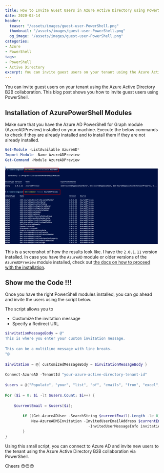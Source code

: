 ```yaml
---
title: How to Invite Guest Users in Azure Active Directory using PowerShell
date: 2020-03-14
header:
  teaser: "/assets/images/guest-user-PowerShell.png"
  thumbnail: "/assets/images/guest-user-PowerShell.png"
  og_image: "/assets/images/guest-user-PowerShell.png"
categories:
- Azure
- PowerShell
tags:
- PowerShell
- Active Directory
excerpt: You can invite guest users on your tenant using the Azure Active Directory B2B collaboration. This blog post shows you how to invite guest users programmatically using PowerShell.
---
```


You can invite guest users on your tenant using the Azure Active Directory B2B collaboration. This blog post shows you how to invite guest users using PowerShell.

## Installation of AzurePowerShell Modules

Make sure that you have the Azure AD PowerShell for Graph module (AzureADPreview) installed on your machine. Execute the below commands to check if they are already installed and to install them if they are not already installed.

```powershell
Get-Module -ListAvailable AzureAD*
Import-Module -Name AzureADPreview
Get-Command -Module AzureADPreview
```

![Screenshot of AzureAD Preview PowerShell Module](/assets/images/guest-user-powershell.png)

This is a screenshot of how the results look like. I have the `2.0.1.11` version installed. In case you have the `AzureAD` module or older versions of the `AzureADPreview` module installed, check out [the docs on how to proceed with the installation](https://docs.microsoft.com/en-us/azure/active-directory/b2b/b2b-quickstart-invite-powershell).

## Show me the Code !!!

Once you have the right PowerShell modules installed, you can go ahead and invite the users using the script below.

The script allows you to

- Customize the invitation message
- Specify a Redirect URL

```powershell
$invitationMessageBody = @"
This is where you enter your custom invitation message.

This can be a multiline message with line breaks.
"@

$invitation = @{ customizedMessageBody = $invitationMessageBody }

Connect-AzureAD -TenantId "your-azure-active-directory-tenant-id"

$users = @("Populate", "your", "list", "of", "emails", "from", "excel", "or", "however", "you", "see", "fit");

For ($i = 0; $i -lt $users.Count; $i++) {

    $currentEmail = $users[$i];

        if ((Get-AzureADUser -SearchString $currentEmail).Length -le 0) {  # User not in AD. Send invite
            New-AzureADMSInvitation -InvitedUserEmailAddress $currentEmail -SendInvitationMessage $true `
                                      -InvitedUserMessageInfo invitation -InviteRedirectUrl "https://www.my-super-fancy-app.com"
        }
}
```

Using this small script, you can connect to Azure AD and invite new users to the tenant using the Azure Active Directory B2B collaboration via PowerShell.

Cheers 😊😊😊
